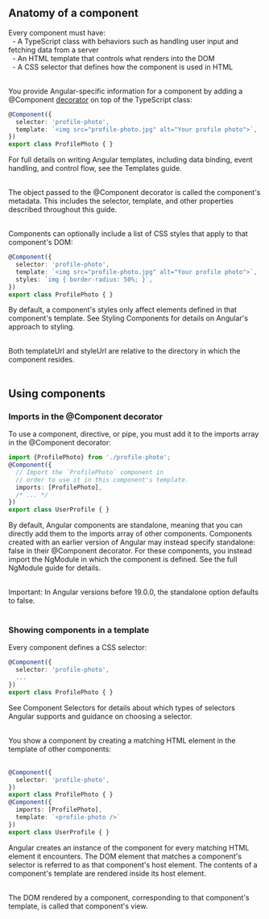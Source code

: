 ## Anatomy of a component  
Every component must have:  
&nbsp;&nbsp;- A TypeScript class with behaviors such as handling user input and fetching data from a server  
&nbsp;&nbsp;- An HTML template that controls what renders into the DOM  
&nbsp;&nbsp;- A CSS selector that defines how the component is used in HTML  
<br>

You provide Angular-specific information for a component by adding a @Component <a target="_blank" href="https://www.typescriptlang.org/docs/handbook/decorators.html" alt="Decorator Handbook">decorator</a> on top of the TypeScript class:  
```typescript
@Component({
  selector: 'profile-photo',
  template: `<img src="profile-photo.jpg" alt="Your profile photo">`,
})
export class ProfilePhoto { }
```  
For full details on writing Angular templates, including data binding, event handling, and control flow, see the Templates guide.  
<br>

The object passed to the @Component decorator is called the component's metadata. This includes the selector, template, and other properties described throughout this guide.  
<br>

Components can optionally include a list of CSS styles that apply to that component's DOM:  
```typescript
@Component({
  selector: 'profile-photo',
  template: `<img src="profile-photo.jpg" alt="Your profile photo">`,
  styles: `img { border-radius: 50%; }`,
})
export class ProfilePhoto { }
```  
By default, a component's styles only affect elements defined in that component's template. See Styling Components for details on Angular's approach to styling.  
<br>

Both templateUrl and styleUrl are relative to the directory in which the component resides.  
<br>

## Using components  
### Imports in the @Component decorator  
To use a component, directive, or pipe, you must add it to the imports array in the @Component decorator:  
```typescript
import {ProfilePhoto} from './profile-photo';
@Component({
  // Import the `ProfilePhoto` component in
  // order to use it in this component's template.
  imports: [ProfilePhoto],
  /* ... */
})
export class UserProfile { }
```  
By default, Angular components are standalone, meaning that you can directly add them to the imports array of other components. Components created with an earlier version of Angular may instead specify standalone: false in their @Component decorator. For these components, you instead import the NgModule in which the component is defined. See the full NgModule guide for details.  
<br>

Important: In Angular versions before 19.0.0, the standalone option defaults to false.  
<br>

### Showing components in a template  
Every component defines a CSS selector:  
```typescript
@Component({
  selector: 'profile-photo',
  ...
})
export class ProfilePhoto { }
```  
See Component Selectors for details about which types of selectors Angular supports and guidance on choosing a selector.  
<br>

You show a component by creating a matching HTML element in the template of other components:  
<br>

```typescript
@Component({
  selector: 'profile-photo',
})
export class ProfilePhoto { }
@Component({
  imports: [ProfilePhoto],
  template: `<profile-photo />`
})
export class UserProfile { }
```  
Angular creates an instance of the component for every matching HTML element it encounters. The DOM element that matches a component's selector is referred to as that component's host element. The contents of a component's template are rendered inside its host element.  
<br>

The DOM rendered by a component, corresponding to that component's template, is called that component's view.
